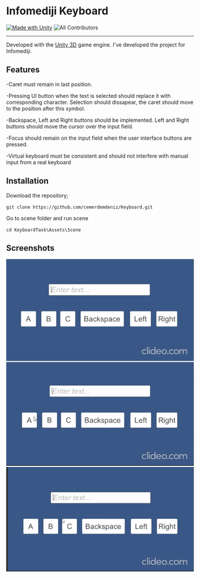 
# Infomediji Keyboard
[![Made with Unity](https://img.shields.io/badge/Made%20with-Unity-57b9d3.svg?style=flat&logo=unity)](https://unity3d.com) ![All Contributors](https://img.shields.io/badge/all_contributors-1-orange.svg?style=flat-square)
***

Developed with the [Unity 3D](https://unity.com/) game engine. I've developed the project for Infomediji.

## Features

-Caret must remain in last position.

-Pressing UI button when the text is selected should replace it with corresponding character.
  Selection should dissapear, the caret should move to the position after this symbol.

-Backspace, Left and Right buttons should be implemented. Left and Right buttons should move the cursor over the input field.

-Focus should remain on the input field when the user interface buttons are pressed.

-Virtual keyboard must be consistent and should not interfere with manual input from a real keyboard



## Installation

Download the repository;
```
git clone https://github.com/cemerdemdeniz/Keyboard.git
```
Go to scene folder and run scene
```
cd KeyboardTask\Assets\Scene
```

## Screenshots
![Giff](Docs/giff/Backspacegiff.gif)
![Giff](Docs/giff/KeyLeftRightgiff.gif)
![Giff](Docs/giff/Replacegiff.gif)

